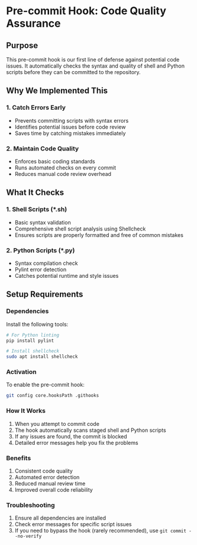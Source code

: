 # Pre-commit Hook: Code Quality Assurance
## Purpose
This pre-commit hook is our first line of defense against potential code issues. It automatically checks the syntax and quality of shell and Python scripts before they can be committed to the repository.
## Why We Implemented This
### 1. Catch Errors Early
- Prevents committing scripts with syntax errors
- Identifies potential issues before code review
- Saves time by catching mistakes immediately

### 2. Maintain Code Quality
- Enforces basic coding standards
- Runs automated checks on every commit
- Reduces manual code review overhead

## What It Checks
### 1. Shell Scripts (*.sh)
- Basic syntax validation
- Comprehensive shell script analysis using Shellcheck
- Ensures scripts are properly formatted and free of common mistakes

### 2. Python Scripts (*.py)
- Syntax compilation check
- Pylint error detection
- Catches potential runtime and style issues

## Setup Requirements
### Dependencies
Install the following tools:
```sh 
# For Python linting
pip install pylint

# Install shellcheck
sudo apt install shellcheck
```
### Activation
To enable the pre-commit hook:
```sh
git config core.hooksPath .githooks
```

### How It Works
1. When you attempt to commit code
2. The hook automatically scans staged shell and Python scripts
3. If any issues are found, the commit is blocked
4. Detailed error messages help you fix the problems

### Benefits
1. Consistent code quality
2. Automated error detection
3. Reduced manual review time
4. Improved overall code reliability

### Troubleshooting
1. Ensure all dependencies are installed
2. Check error messages for specific script issues
3. If you need to bypass the hook (rarely recommended), use `git commit --no-verify`